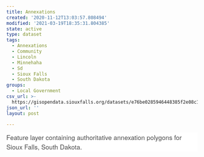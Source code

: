 ```yaml
---
title: Annexations
created: '2020-11-12T13:03:57.808494'
modified: '2021-03-19T18:35:31.804385'
state: active
type: dataset
tags:
  - Annexations
  - Community
  - Lincoln
  - Minnehaha
  - Sd
  - Sioux Falls
  - South Dakota
groups:
  - Local Government
csv_url: >-
  https://gisopendata.siouxfalls.org/datasets/e76be0285946448385f2e08c178fb247_0.csv?outSR=%7B%22latestWkid%22%3A32164%2C%22wkid%22%3A32164%7D
json_url: ''
layout: post

---
```

<p style='color: rgb(76, 76, 76); text-transform: none; text-indent: 0px; letter-spacing: normal; font-family: &quot;Avenir Next W01&quot;, &quot;Avenir Next W00&quot;, &quot;Avenir Next&quot;, Avenir, &quot;Helvetica Neue&quot;, sans-serif; font-size: 17px; font-style: normal; font-weight: 400; margin-top: 0px; margin-bottom: 0.77rem; word-spacing: 0px; white-space: normal; -ms-word-wrap: break-word; max-width: 100%; orphans: 2; widows: 2; background-color: rgb(255, 255, 255); font-variant-ligatures: normal; font-variant-caps: normal; -webkit-text-stroke-width: 0px; text-decoration-style: initial; text-decoration-color: initial;'><span style='display: inherit; -ms-word-wrap: break-word; max-width: 100%;'>Feature layer containing authoritative annexation polygons for Sioux Falls, South Dakota.</span></p>

